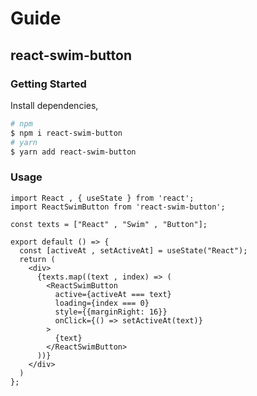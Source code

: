 # Guide
## react-swim-button

### Getting Started

Install dependencies,

```bash
# npm
$ npm i react-swim-button
# yarn
$ yarn add react-swim-button
```

### Usage

```tsx
import React , { useState } from 'react';
import ReactSwimButton from 'react-swim-button';

const texts = ["React" , "Swim" , "Button"];

export default () => {
  const [activeAt , setActiveAt] = useState("React");
  return (
    <div>
      {texts.map((text , index) => (
        <ReactSwimButton
          active={activeAt === text}
          loading={index === 0}
          style={{marginRight: 16}}
          onClick={() => setActiveAt(text)}
        >
          {text}
        </ReactSwimButton>
      ))}
    </div>
  )
};
```
